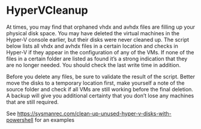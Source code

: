# HyperVCleanup

At times, you may find that orphaned vhdx and avhdx files are filling up your physical disk space. You may have deleted the virtual machines in the Hyper-V console earlier, but their disks were never cleaned up. The script below lists all vhdx and avhdx files in a certain location and checks in Hyper-V if they appear in the configuration of any of the VMs. If none of the files in a certain folder are listed as found it’s a strong indication that they are no longer needed. You should check the last write time in addition.

Before you delete any files, be sure to validate the result of the script. Better move the disks to a temporary location first, make yourself a note of the source folder and check if all VMs are still working before the final deletion. A backup will give you additional certainty that you don’t lose any machines that are still required.

See https://sysmanrec.com/clean-up-unused-hyper-v-disks-with-powershell for an examples
